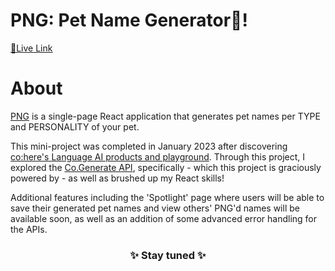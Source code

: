 # PNG: Pet Name Generator🐾!

<a href="">🔗Live Link</a>

# About
<p><a href=""> PNG</a> is a single-page React application that generates pet names per TYPE and PERSONALITY of your pet.</p>

<p>This mini-project was completed in January 2023 after discovering <a href="https://docs.cohere.ai/">co:here's Language AI products and playground</a>. Through this project, I explored the <a href="https://docs.cohere.ai/reference/generate">Co.Generate API</a>, specifically - which this project is graciously powered by - as well as brushed up my React skills!</p>

<p>
Additional features including the 'Spotlight' page where users will be able to save their generated pet names and view others' PNG'd names will be available soon, as well as an addition of some advanced error handling for the APIs. </p>

<h3 align="center">✨ Stay tuned ✨</h3>
